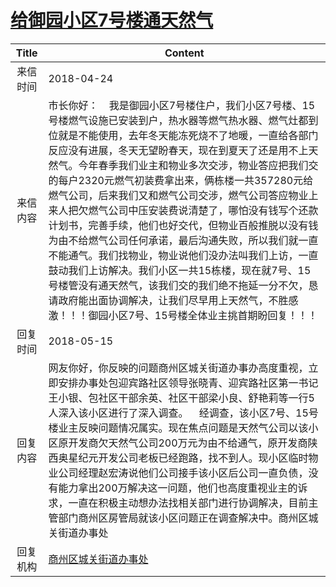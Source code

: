 # <a href="http://www.shangluo.gov.cn/zmhd/ldxxxx.jsp?urltype=leadermail.LeaderMailContentUrl&wbtreeid=1112&leadermailid=4670">给御园小区7号楼通天然气</a>
| Title |                                                                                                                                                                                                           Content                                                                                                                                                                                                            |
|:-----:|------------------------------------------------------------------------------------------------------------------------------------------------------------------------------------------------------------------------------------------------------------------------------------------------------------------------------------------------------------------------------------------------------------------------------|
| 来信时间  | 2018-04-24                                                                                                                                                                                                                                                                                                                                                                                                                   |
| 来信内容  | 市长你好：    我是御园小区7号楼住户，我们小区7号楼、15号楼燃气设施已安装到户，热水器等燃气热水器、燃气灶都到位就是不能使用，去年冬天能冻死烧不了地暖，一直给各部门反应没有进展，冬天无望盼春天，现在到夏天了还是用不上天然气。今年春季我们业主和物业多次交涉，物业答应把我们交的每户2320元燃气初装费拿出来，俩栋楼一共357280元给燃气公司，后来我们又和燃气公司交涉，燃气公司答应物业上来人把欠燃气公司中压安装费说清楚了，哪怕没有钱写个还款计划书，完善手续，他们也好交代，但物业百般推脱以没有钱为由不给燃气公司任何承诺，最后沟通失败，所以我们就一直不能通气。我们找物业，物业说他们没办法叫我们上访，一直鼓动我们上访解决。我们小区一共15栋楼，现在就7号、15号楼管没有通天然气，该我们交的我们绝不拖延一分不欠，恳请政府能出面协调解决，让我们尽早用上天然气，不胜感激！！！御园小区7号、15号楼全体业主挑首期盼回复！！！ |
| 回复时间  | 2018-05-15                                                                                                                                                                                                                                                                                                                                                                                                                   |
| 回复内容  | 网友你好，你反映的问题商州区城关街道办事办高度重视，立即安排办事处包迎宾路社区领导张晓青、迎宾路社区第一书记王小银、包社区干部余英、社区干部梁小良、舒艳莉等一行5人深入该小区进行了深入调查。    经调查，该小区7号、15号楼业主反映问题情况属实。现在焦点问题是天然气公司以该小区原开发商欠天然气公司200万元为由不给通气，原开发商陕西奥星纪元开发公司老板已经跑路，找不到人。现小区临时物业公司经理赵宏涛说他们公司接手该小区后公司一直负债，没有能力拿出200万解决这一问题，他们也高度重视业主的诉求，一直在积极主动想办法找相关部门进行协调解决，目前主管部门商州区房管局就该小区问题正在调查解决中。商州区城关街道办事处                                                                                                         |
| 回复机构  | <a href="../../categories/agencies/商州区城关街道办事处.md">商州区城关街道办事处</a>                                                                                                                                                                                                                                                                                                                                                               |